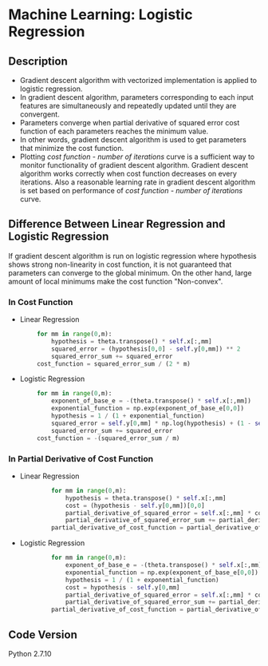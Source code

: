 # Machine Learning: Logistic Regression

## Description
- Gradient descent algorithm with vectorized implementation is applied to logistic regression.
- In gradient descent algorithm, parameters corresponding to each input features are simultaneously and repeatedly updated until they are convergent.
- Parameters converge when partial derivative of squared error cost function of each parameters reaches the minimum value.
- In other words, gradient descent algorithm is used to get parameters that minimize the cost function.
- Plotting *cost function - number of iterations* curve is a sufficient way to monitor functionality of gradient descent algorithm. Gradient descent algorithm works correctly when cost function decreases on every iterations. Also a reasonable learning rate in gradient descent algorithm is set based on performance of *cost function - number of iterations* curve.

## Difference Between Linear Regression and Logistic Regression
If gradient descent algorithm is run on logistic regression where hypothesis shows strong non-linearity in cost function, it is not guaranteed that parameters can converge to the global minimum. On the other hand, large amount of local minimums make the cost function "Non-convex". 

### In Cost Function
- Linear Regression
```python
        for mm in range(0,m):
            hypothesis = theta.transpose() * self.x[:,mm]
            squared_error = (hypothesis[0,0] - self.y[0,mm]) ** 2
            squared_error_sum += squared_error
        cost_function = squared_error_sum / (2 * m)
```

- Logistic Regression
```python
        for mm in range(0,m):
            exponent_of_base_e = -(theta.transpose() * self.x[:,mm])
            exponential_function = np.exp(exponent_of_base_e[0,0])
            hypothesis = 1 / (1 + exponential_function)
            squared_error = self.y[0,mm] * np.log(hypothesis) + (1 - self.y[0,mm]) * np.log(1 - hypothesis)
            squared_error_sum += squared_error
        cost_function = -(squared_error_sum / m)
```

### In Partial Derivative of Cost Function
- Linear Regression
```python
            for mm in range(0,m):
                hypothesis = theta.transpose() * self.x[:,mm]
                cost = (hypothesis - self.y[0,mm])[0,0]
                partial_derivative_of_squared_error = self.x[:,mm] * cost * 2
                partial_derivative_of_squared_error_sum += partial_derivative_of_squared_error
            partial_derivative_of_cost_function = partial_derivative_of_squared_error_sum / (2 * m)
```

- Logistic Regression
```python
            for mm in range(0,m):
                exponent_of_base_e = -(theta.transpose() * self.x[:,mm])
                exponential_function = np.exp(exponent_of_base_e[0,0])
                hypothesis = 1 / (1 + exponential_function)
                cost = hypothesis - self.y[0,mm]
                partial_derivative_of_squared_error = self.x[:,mm] * cost * 2
                partial_derivative_of_squared_error_sum += partial_derivative_of_squared_error
            partial_derivative_of_cost_function = partial_derivative_of_squared_error_sum / (2 * m)
```

## Code Version
Python 2.7.10
